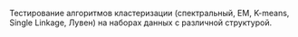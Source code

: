 Тестирование алгоритмов кластеризации (спектральный, ЕМ, K-means, Single Linkage, Лувен) на наборах данных с различной структурой.
